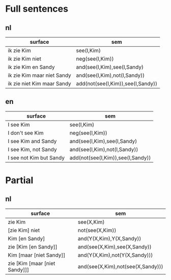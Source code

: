 # Full sentences

## nl

surface | sem
-|-
ik zie Kim                  | see(I,Kim)
ik zie Kim niet             | neg(see(I,Kim))
ik zie Kim en Sandy         | and(see(I,Kim),see(I,Sandy) 
ik zie Kim maar niet Sandy  | and(see(I,Kim),not(I,Sandy))
ik zie niet Kim maar Sandy  | add(not(see(I,Kim)),see(I,Sandy))

## en

surface | sem
-|-
I see Kim                  | see(I,Kim)
I don't see Kim            | neg(see(I,Kim))
I see Kim and Sandy        | and(see(I,Kim),see(I,Sandy) 
I see Kim, not Sandy       | and(see(I,Kim),not(I,Sandy))
I see not Kim but Sandy    | add(not(see(I,Kim)),see(I,Sandy))


# Partial

## nl

surface | sem
-|-
zie Kim | see(X,Kim)
[zie Kim] niet | not(see(X,Kim))
Kim [en Sandy] | and(Y(X,Kim),Y(X,Sandy))
zie [Kim [en Sandy]] | and(see(X,Kim),see(X,Sandy))
Kim [maar [niet Sandy]] | and(Y(X,Kim),not(Y(X,Sandy)))
zie [Kim [maar [niet Sandy]]] | and(see(X,Kim),not(see(X,Sandy)))



